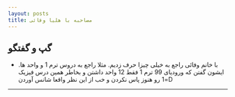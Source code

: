 ```yaml
---
layout: posts
title: مصاحبه با هلیا وفائی
---
```


## گپ و گفتگو

- با خانم وفائی راجع به خیلی چیزا حرف زدیم. مثلا راجع به دروس ترم 1 و واحد ها. ایشون گفتن که ورودیای 99 ترم 1 فقط 12 واحد داشتن و بخاطر همین درس فیزیک 1  رو هنوز پاس نکردن و خب از این نظر واقعا شانس آوردن=D 

---

